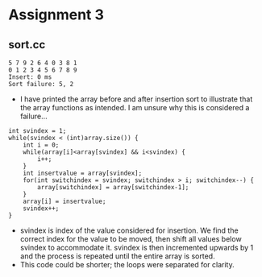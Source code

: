 # Assignment 3

## sort.cc

    5 7 9 2 6 4 0 3 8 1 
    0 1 2 3 4 5 6 7 8 9 
    Insert: 0 ms 
    Sort failure: 5, 2

- I have printed the array before and after insertion sort to illustrate that the array functions as intended. I am unsure why this is considered a failure...

~~~
int svindex = 1;
while(svindex < (int)array.size()) {
    int i = 0;
    while(array[i]<array[svindex] && i<svindex) {
        i++;
    }
    int insertvalue = array[svindex];
    for(int switchindex = svindex; switchindex > i; switchindex--) {
        array[switchindex] = array[switchindex-1];
    }
    array[i] = insertvalue;
    svindex++;
}
~~~

- svindex is index of the value considered for insertion. We find the correct index for the value to be moved, then shift all values below svindex to accommodate it. svindex is then incremented upwards by 1 and the process is repeated until the entire array is sorted.
- This code could be shorter; the loops were separated for clarity.